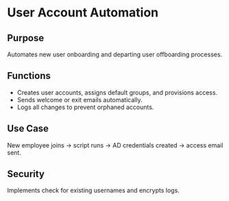 # User Account Automation

## Purpose
Automates new user onboarding and departing user offboarding processes.

## Functions
- Creates user accounts, assigns default groups, and provisions access.
- Sends welcome or exit emails automatically.
- Logs all changes to prevent orphaned accounts.

## Use Case
New employee joins → script runs → AD credentials created → access email sent.

## Security
Implements check for existing usernames and encrypts logs.
